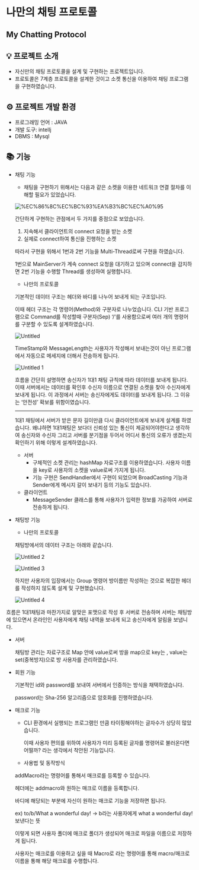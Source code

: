 # 나만의 채팅 프로토콜

## My Chatting Protocol

## 💡 프로젝트 소개

- 자신만의 채팅 프로토콜을 설계 및 구현하는 프로젝트입니다.
- 프로토콜은 7계층 프로토콜을 설계한 것이고 소켓 통신을 이용하여 채팅 프로그램을 구현하였습니다.

## ⚙️ 프로젝트 개발 환경

- 프로그래밍 언어 : JAVA
- 개발 도구: intellj
- DBMS : Mysql

## 📚 기능

- 채팅 기능
    - 채팅을 구현하기 위해서는 다음과 같은 소켓을 이용한 네트워크 연결 절차를 이해할 필요가 있었습니다.
    
    ![%EC%86%8C%EC%BC%93%EA%B3%BC%EC%A0%95](https://github.com/user-attachments/assets/402d644c-9623-498a-bd66-4004a2d117da)

    간단하게 구현하는 관점에서 두 가지를 중점으로 보았습니다.
    
    1. 지속해서 클라이언트의 connect 요청을 받는 소켓
    2. 실제로 connect하여 통신을 진행하는 소켓
    
    따라서 구현을 위해서 1번과 2번 기능을 Multi-Thread로써 구현을 하였습니다.
    
    1번으로 MainServer가 계속 connect 요청을 대기하고 있으며 connect을 감지하면 2번 기능을 수행할 Thread를 생성하여 실행합니다.
    
    - 나만의 프로토콜
    
    기본적인 데이터 구조는 헤더와 바디를 나누어 보내게 되는 구조입니다.
    
    이때 헤더 구조는 각 명령어(Method)와 구분자로 나누었습니다.  CLI 기반 프로그램으로 Command를 작성할때 구분자(Sep) ‘/’를 사용함으로써 여러 개의 명령어를 구분할 수 있도록 설계하였습니다.

    ![Untitled](https://github.com/user-attachments/assets/8bbae444-2a29-4f41-bce8-dc8891e40d21)
   
    TimeStamp와 MessageLength는 사용자가 작성해서 보내는것이 아닌 프로그램에서 자동으로 메세지에 더해서 전송하게 됩니다.
    
     
    ![Untitled 1](https://github.com/user-attachments/assets/0e907182-c89b-4362-ac95-5d321165f4a9)
   
    흐름을 간단히 설명하면 송신자가 1대1 채팅 규칙에 따라 데이터를 보내게 됩니다. 이때 서버에서는 데이터를 확인후 수신자 이름으로 연결된 소켓을 찾아 수신자에게 보내게 됩니다. 이 과정에서 서버는 송신자에게도 데이터를 보내게 됩니다. 그 이유는 ‘안전성’ 확보를 위함이였습니다. 
    
    ---
    
    1대1 채팅에서 서버가 받은 문자 길이만큼 다시 클라이언트에게 보내게 설계를 하였습니다.
    왜냐하면 1대1채팅은 보다더 신뢰성 있는 통신이 제공되어야한다고 생각하여
    송신자와 수신자 그리고 서버를 분기점을 두어서 어디서 통신의 오류가 생겼는지 확인하기 위해 이렇게 설계하였습니다.
    
    - 서버
        - 구체적인 소켓 관리는 hashMap 자료구조를 이용하였습니다. 사용자 이름을 key로 사용자의 소켓을 value로써 가지게 됩니다.
        - 기능 구현은 SendHandler에서 구현이 되었으며 BroadCasting 기능과 Sender에게 메시지 갈이 보내기 등의 기능도 있습니다.
    - 클라이언트
        - MessageSender 클래스를 통해 사용자가 입력한 정보를 가공하여 서버로 전송하게 됩니다.
    
- 채팅방 기능
    - 나만의 프로토콜
    
    채팅방에서의 데이터 구조는 아래와 같습니다.
  
    ![Untitled 2](https://github.com/user-attachments/assets/b4a96b03-0062-4cb3-a71c-ebad693521fd)
  
    ![Untitled 3](https://github.com/user-attachments/assets/e5505324-38bf-482e-8dbf-1ae124829baf)
  
    하지만 사용자의 입장에서는 Group 명령어 방이름만 작성하는 것으로 복잡한 헤더를 작성하지 않도록 설계 및 구현했습니다.
    
    ![Untitled 4](https://github.com/user-attachments/assets/0d5feadc-7cfe-49fc-ad10-d028e8d84419)
  

흐름은 1대1채팅과 마찬가지로 알맞은 포맷으로 작성 후 서버로 전송하며 서버는 채팅방에 있으면서 온라인인 사용자에게 채팅 내역을 보내게 되고 송신자에게 알림을 보냅니다.

- 서버
    
    채팅방 관리는 자료구조로 Map 안에 value로써 방을 map으로 key는 , value는 set(중복방지)으로 방 사용자를 관리하였습니다. 
    
- 회원 기능
    
    기본적인 id와 password를 보내여 서버에서 인증하는 방식을 채택하였습니다.
    
    password는 Sha-256 알고리즘으로 암호화를 진행하였습니다. 
    
- 매크로 기능
    - CLI 환경에서 실행되는 프로그램인 만큼 타이핑해야하는 글자수가 상당히 많았습니다.
        
        이때 사용자 편의를 위하여 사용자가 미리 등록된 글자를 명령어로 불러온다면 어떨까? 라는 생각에서 착안된 기능입니다. 
        
    
    - 사용법 및 동작방식
    
    addMacro라는 명령어를 통해서 매크로를 등록할 수 있습니다. 
    
    헤더에는 addmacro와 원하는 매크로 이름을 등록합니다.
    
    바디에 해당되는 부분에 자신이 원하는 매크로 기능을 저장하면 됩니다.
    
    ex) to/b/What a wonderful day! → b라는 사용자에게 what a wonderful day! 보낸다는 뜻
    
    이렇게 되면 사용자 폴더에 매크로 폴더가 생성되어 매크로 파일을 이름으로 저장하게 됩니다.
    
    사용자는 매크로를 이용하고 싶을 때 Macro로 라는 명령어를 통해 macro/매크로 이름을 통해 해당 매크로를 수행합니다.

